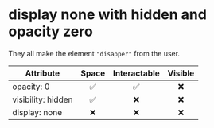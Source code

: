 # display none with hidden and opacity zero

They all make the element `"disapper"` from the user.

| Attribute          | Space | Interactable | Visible |
| ------------------ | :---: | :----------: | :-----: |
| opacity: 0         |  ✅   |      ✅      |   ❌    |
| visibility: hidden |  ✅   |      ❌      |   ❌    |
| display: none      |  ❌   |      ❌      |   ❌    |
